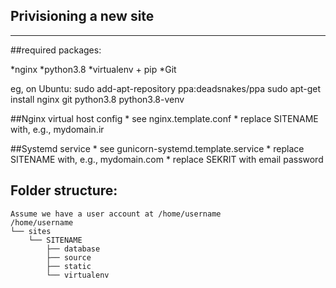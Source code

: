 Privisioning a new site
-----------------------
-----------------------

##required packages:

*nginx
*python3.8
*virtualenv + pip
*Git

eg, on Ubuntu:
	sudo add-apt-repository ppa:deadsnakes/ppa
	sudo apt-get install nginx git python3.8 python3.8-venv

##Nginx virtual host config
	* see nginx.template.conf
	* replace SITENAME with, e.g., mydomain.ir

##Systemd service
	* see gunicorn-systemd.template.service
	* replace SITENAME with, e.g., mydomain.com
	* replace SEKRIT with email password

## Folder structure:
	Assume we have a user account at /home/username
	/home/username
	└── sites
		└── SITENAME
			├── database
			├── source
			├── static
			└── virtualenv
